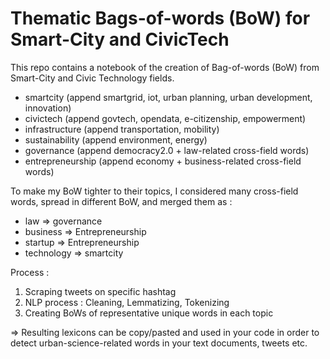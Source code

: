 # Thematic Bags-of-words (BoW) for Smart-City and CivicTech
This repo contains a notebook of the creation of Bag-of-words (BoW) from Smart-City and Civic Technology fields.

- smartcity (append smartgrid, iot, urban planning, urban development, innovation)
- civictech (append govtech, opendata, e-citizenship, empowerment)
- infrastructure (append transportation, mobility)
- sustainability (append environment, energy)
- governance (append democracy2.0 + law-related cross-field words)
- entrepreneurship (append economy + business-related cross-field words)

To make my BoW tighter to their topics, I considered many cross-field words, spread in different BoW, and merged them as :
- law => governance
- business => Entrepreneurship
- startup => Entrepreneurship
- technology => smartcity

Process :
1. Scraping tweets on specific hashtag
2. NLP process : Cleaning, Lemmatizing, Tokenizing
3. Creating BoWs of representative unique words in each topic

=> Resulting lexicons can be copy/pasted and used in your code in order to detect urban-science-related words in your text documents, tweets etc. 
